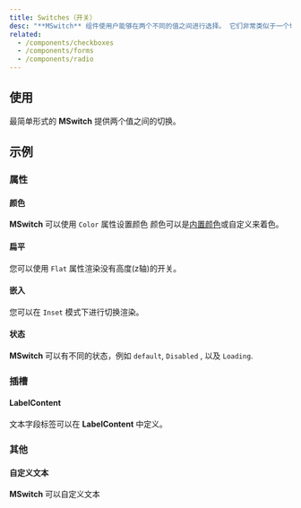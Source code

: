 ```yaml
---
title: Switches（开关）
desc: "**MSwitch** 组件使用户能够在两个不同的值之间进行选择。 它们非常类似于一个切换，或开关，虽然视觉上不同于一个复选框。"
related:
  - /components/checkboxes
  - /components/forms
  - /components/radio
---
```


## 使用

最简单形式的 **MSwitch** 提供两个值之间的切换。

<switches-usage></switches-usage>

## 示例

### 属性

#### 颜色

**MSwitch** 可以使用 `Color` 属性设置颜色 颜色可以是[内置颜色](/stylesandanimations/colors)或自定义来着色。

<example file="" />

#### 扁平

您可以使用 `Flat` 属性渲染没有高度(z轴)的开关。

<example file="" />

#### 嵌入

您可以在 `Inset` 模式下进行切换渲染。

<example file="" />

#### 状态

**MSwitch** 可以有不同的状态，例如 `default`, `Disabled` , 以及 `Loading`.

<example file="" />

### 插槽

#### LabelContent

文本字段标签可以在 **LabelContent** 中定义。

<example file="" />

### 其他

#### 自定义文本

**MSwitch** 可以自定义文本

<example file="" />